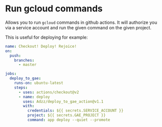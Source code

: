 # Run gcloud commands

Allows you to run `gcloud` commands in github actions. It will authorize you via a service account and run the given command on the given project.

This is useful for deploying for example:

```yaml
name: Checkout! Deploy! Rejoice!
on:
  push:
    branches:
      - master

jobs:
  deploy_to_gae:
    runs-on: ubuntu-latest
    steps:
      - uses: actions/checkout@v2
      - name: deploy
        uses: Adzz/deploy_to_gae_action@v1.1
        with:
          credentials: ${{ secrets.SERVICE_ACCOUNT }}
          project: ${{ secrets.GAE_PROJECT }}
          command: app deploy --quiet --promote
```
